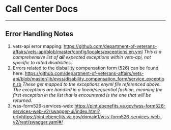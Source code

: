 # Call Center Docs
----
## Error Handling Notes
1. vets-api error mapping: https://github.com/department-of-veterans-affairs/vets-api/blob/master/config/locales/exceptions.en.yml
_This is a comprehensive list of **all** expected exceptions within vets-api, not specific to rated disabilities._
2. Errors related to the disbaility compensation form (526) can be found here: https://github.com/department-of-veterans-affairs/vets-api/blob/master/lib/evss/disability_compensation_form/service_exception.rb
_These get mapped to the exceptions.enyml file referenced above. The exceptions are handled in a linear/sequential fashion, meaning the first exception in the list that is encountered is the one that will be returned._
3. wss-form526-services-web: https://pint.ebenefits.va.gov/wss-form526-services-web-v2/swagger-ui/index.html?url=https://pint.ebenefits.va.gov/domain1/wss-form526-services-web-v2/rest/swagger.yaml#/
